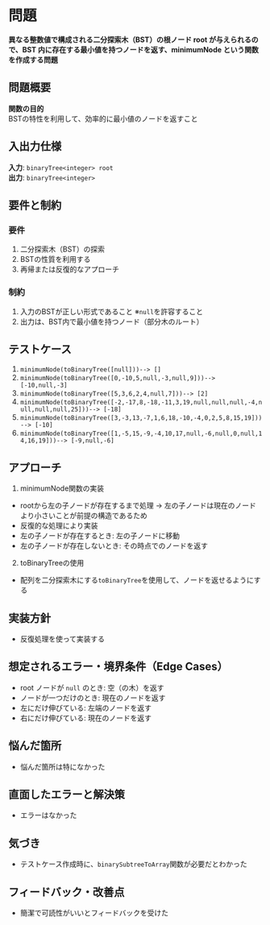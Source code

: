 # 問題
**異なる整数値で構成される二分探索木（BST）の根ノード root が与えられるので、BST 内に存在する最小値を持つノードを返す、minimumNode という関数を作成する問題**

## 問題概要 
**関数の目的**  
BSTの特性を利用して、効率的に最小値のノードを返すこと

## 入出力仕様
**入力**: `binaryTree<integer> root`  
**出力**: `binaryTree<integer>`  

## 要件と制約
### 要件
1. 二分探索木（BST）の探索
2. BSTの性質を利用する
3. 再帰または反復的なアプローチ

### 制約
1. 入力のBSTが正しい形式であること
※`null`を許容すること
2. 出力は、BST内で最小値を持つノード（部分木のルート）

## テストケース
1. `minimumNode(toBinaryTree([null]))--> []`  
2. `minimumNode(toBinaryTree([0,-10,5,null,-3,null,9]))--> [-10,null,-3]`  
3. `minimumNode(toBinaryTree([5,3,6,2,4,null,7]))--> [2]`  
4. `minimumNode(toBinaryTree([-2,-17,8,-18,-11,3,19,null,null,null,-4,null,null,null,25]))--> [-18]`   
5. `minimumNode(toBinaryTree([3,-3,13,-7,1,6,18,-10,-4,0,2,5,8,15,19]))--> [-10]`  
6. `minimumNode(toBinaryTree([1,-5,15,-9,-4,10,17,null,-6,null,0,null,14,16,19]))--> [-9,null,-6]`  

## アプローチ
1. minimumNode関数の実装
- rootから左の子ノードが存在するまで処理
→ 左の子ノードは現在のノードより小さいことが前提の構造であるため
- 反復的な処理により実装
- 左の子ノードが存在するとき: 左の子ノードに移動
- 左の子ノードが存在しないとき: その時点でのノードを返す
2. toBinaryTreeの使用
- 配列を二分探索木にする`toBinaryTree`を使用して、ノードを返せるようにする

## 実装方針
- 反復処理を使って実装する

## 想定されるエラー・境界条件（Edge Cases）
- root ノードが `null` のとき: 空（の木）を返す
- ノードが一つだけのとき: 現在のノードを返す
- 左にだけ伸びている: 左端のノードを返す
- 右にだけ伸びている: 現在のノードを返す


## 悩んだ箇所
- 悩んだ箇所は特になかった


## 直面したエラーと解決策
- エラーはなかった


## 気づき
- テストケース作成時に、`binarySubtreeToArray`関数が必要だとわかった


## フィードバック・改善点
- 簡潔で可読性がいいとフィードバックを受けた